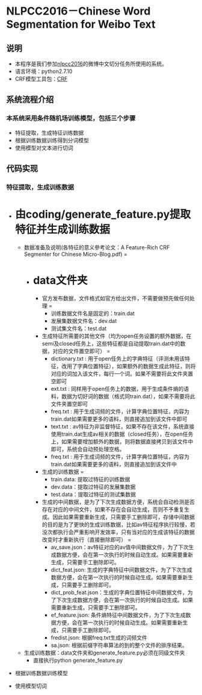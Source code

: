 NLPCC2016－Chinese Word Segmentation for Weibo Text
=========
## 说明
* 本程序是我们参加[nlpcc2016](http://tcci.ccf.org.cn/conference/2016/pages/page05_evadata.html)的微博中文切分任务所使用的系统。
* 语言环境：python2.7.10
* CRF模型工具包：[CRF](https://taku910.github.io/crfpp/)

## 系统流程介绍
### 本系统采用条件随机场训练模型，包括三个步骤
* 特征提取，生成特征训练数据
* 根据训练数据训练得到分词模型
* 使用模型对文本进行切词
  
## 代码实现
### 特征提取，生成训练数据
* 由coding/generate_feature.py提取特征并生成训练数据
    =
    * 数据准备及说明(各特征的意义參考论文：A Feature-Rich CRF Segmenter for Chinese Micro-Blog.pdf)
    =
        * data文件夹
            =
            * 官方发布数据，文件格式如官方给出文件，不需要做预先做任何处理
            =
                * 训练数据文件名是固定的：train.dat
                * 发展集数据文件名：dev.dat
                * 测试集文件名：test.dat
            * 生成特征所需要的其他文件（均为open任务设置的额外数据，在semi及closed任务上，这些特征都是自动提取train.dat中的数据，对应的文件置空即可）
            =
                * dictionary.txt : 用于open任务上的字典特征（评测未用该特征，改用了字典位置特征），如果额外的数据生成此特征，则将对应的词加入该文件，每行一个词。如果不需要将此文件夹置空即可
                * ext.txt :  同样用于open任务上的数据，用于生成条件熵的语料，数据为切好词的数据（格式同train.dat），如果不需要将此文件夹置空即可
                * freq.txt : 用于生成词频的文件，计算字典位置特征，内容为train.dat如果需要更多的语料，则直接追加到该文件中即可
                * text.txt : av特征为非监督特征，如果不存在该文件，系统直接使用train.dat生成av相关的数据（closed任务），在open任务上，如果需要增加额外的数据，则将数据直接拷贝到该文件中即可，系统会自动预处理空格。                    
                * freq.txt : 用于生成词频的文件，计算字典位置特征，内容为train.dat如果需要更多的语料，则直接追加到该文件中
            * 生成的训练数据
            =
                * train.data: 提取过特征的训练数据
                * dev.data：提取过特征的发展集数据
                * test.data：提取过特征的测试集数据
            * 生成的中间数据，是为了下次生成数据方便，系统会自动检测是否存在对应的中间文件，如果不存在会自动生成，否则不予重复生成。因此如果需要重新生成，只需要手工删除即可，存储中间数据的目的是为了更快的生成训练数据，比如av特征程序执行较慢，若没次都执行会严重影响开发效率，只有当对应的生成该特征的数据改变时才重新执行（直接删除即可）
            =
                * av_save.json：av特征对应的av值中间数据文件，为了下次生成数据方便，会在第一次执行的时候自动生成。如果需要重新生成，只需要手工删除即可。
                * dict_feat.json: 生成的字典特征中间数据文件，为了下次生成数据方便，会在第一次执行的时候自动生成。如果需要重新生成，只需要手工删除即可。
                * dict_prob_feat.json：生成的字典位置特征中间数据文件，为了下次生成数据方便，会在第一次执行的时候自动生成。如果需要重新生成，只需要手工删除即可。
                * ef_feature.json: 条件熵特征中间数据文件，为了下次生成数据方便，会在第一次执行的时候自动生成。如果需要重新生成，只需要手工删除即可。
                * fredist.json: 根据freq.txt生成的词频文件
                * sa.json: 根据前缀字符串算法的到的整个文件的排序结果。
    * 生成训练数据：data文件夹和generate_feature.py必须在同级文件夹
         * 直接执行python generate_feature.py
            
* 根据训练数据训练模型
* 使用模型切词
